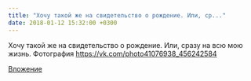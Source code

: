 ```yaml
---
title: "Хочу такой же на свидетельство о рождение. Или, ср..."
date: 2018-01-12 15:32:00 +0300
---
```


Хочу такой же на свидетельство о рождение. Или, сразу на всю мою жизнь.
Фотография
https://vk.com/photo41076938_456242584

[Вложение](https://vk.com/photo41076938_456242584)
